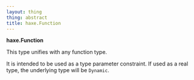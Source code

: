 ```yaml
---
layout: thing
thing: abstract
title: haxe.Function
---
```

**haxe.Function**

This type unifies with any function type.

It is intended to be used as a type parameter constraint. If used as a real
type, the underlying type will be `Dynamic`.

